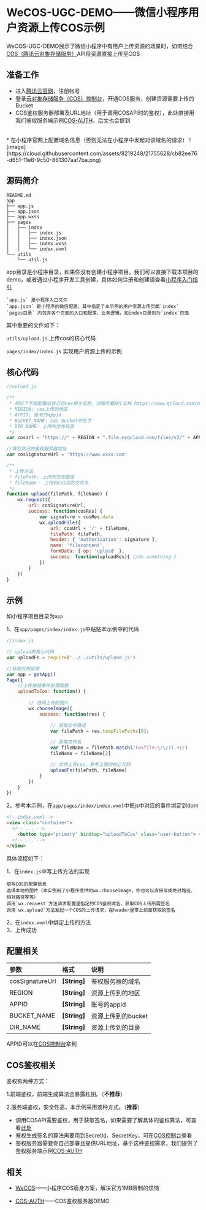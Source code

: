 # WeCOS-UGC-DEMO——微信小程序用户资源上传COS示例

WeCOS-UGC-DEMO展示了微信小程序中有用户上传资源的场景时，如何结合[COS（腾讯云对象存储服务）](https://www.qcloud.com/product/cos)API将资源直接上传至COS

## 准备工作

* 进入[腾讯云官网](https://www.qcloud.com)，注册帐号
* 登录[云对象存储服务（COS）控制台](https://console.qcloud.com/cos4)，开通COS服务，创建资源需要上传的Bucket
* COS鉴权服务器部署及URL地址（用于调用COSAPI时的鉴权），此处直接用我们鉴权服务端示例[COS-AUTH](https://github.com/tencentyun/cos-auth)，后文也会提到
<br/>
* 在小程序官网上配置域名信息（否则无法在小程序中发起对该域名的请求）
![image](https://cloud.githubusercontent.com/assets/8219248/21755628/cb82ee76-d651-11e6-9c50-861307aaf7ba.png)


## 源码简介

```tree
README.md
app
├── app.js
├── app.json
├── app.wxss
├── pages
│   ├── index
│   │   ├── index.js
│   │   ├── index.json
│   │   ├── index.wxss
│   │   └── index.wxml
└── utils
    └── util.js
```

app目录是小程序目录，如果你没有创建小程序项目，我们可以直接下载本项目的demo，或者通过小程序开发工具创建，具体如何注册和创建请查看[小程序入门指引](https://mp.weixin.qq.com/debug/wxadoc/introduction/index.html?t=1483674932)

    `app.js` 是小程序入口文件
    `app.json` 是小程序的微信配置，其中指定了本示例的用户资源上传页面`index`
    `pages目录` 内包含各个页面的入口和配置，业务逻辑，如index目录则为`index`页面

其中重要的文件如下：

`utils/upload.js` 上传cos的核心代码

`pages/index/index.js` 实现用户资源上传的示例

## 核心代码

```js
//upload.js

/**
 * 把以下字段配置成自己的cos相关信息，详情可看API文档 https://www.qcloud.com/document/product/436/6066
 * REGION: cos上传的地区
 * APPID: 账号的appid
 * BUCKET_NAME: cos bucket的名字
 * DIR_NAME: 上传的文件目录
 */
var cosUrl = "https://" + REGION + ".file.myqcloud.com/files/v2/" + APPID + "/" + BUCKET_NAME + DIR_NAME

//填写自己的鉴权服务器地址
var cosSignatureUrl = 'https://www.xxxx.com' 

/**
 * 上传方法
 * filePath: 上传的文件路径
 * fileName： 上传到cos后的文件名
 */
function upload(filePath, fileName) {
    wx.request({
        url: cosSignatureUrl,
        success: function(cosRes) {
            var signature = cosRes.data
            wx.uploadFile({
                url: cosUrl + '/' + fileName,
                filePath: filePath,
                header: { 'Authorization': signature },
                name: 'filecontent',
                formData: { op: 'upload' },
                success: function(uploadRes){ //do something }
            })
        }
    })
}

```

## 示例

如小程序项目目录为`app`

1、在`app/pages/index/index.js`中粘贴本示例中的代码
```js
//index.js

// upload的核心代码
var uploadFn = require('../../utils/upload.js')

//获取应用实例
var app = getApp()
Page({
    //上传按钮事件处理函数
    uploadToCos: function() {
    
        // 选择上传的图片
        wx.chooseImage({
            success: function(res) {

                // 获取文件路径
                var filePath = res.tempFilePaths[0];

                // 获取文件名
                var fileName = filePath.match(/(wxfile:\/\/)(.+)/)
                fileName = fileName[2]

                // 文件上传cos，参考上面的核心代码
                uploadFn(filePath, fileName)
            }
        })
    }
})
```

2、参考本示例，在`app/pages/index/index.wxml`中把js中对应的事件绑定到dom
```html
<!--index.wxml-->
<view class="container">
  <!-- ... -->
    <button type="primary" bindtap="uploadToCos" class="user-button"> 一键上传 </button>
  <!-- ... -->
</view>
```

具体流程如下：
 
1、在`index.js`中写上传方法的实现
    
    填写COS的配置信息 
    选择本地的图片（本实例用了小程序提供的wx.chooseImage，你也可以直接写成绝对路径、相对路径等等）
    调用`wx.request`方法请求配置里指定的COS鉴权域名，获取COS上传所需签名  
    调用`wx.upload`方法发起一个COS的上传请求，在header里带上前面获取的签名  
2、在`index.wxml`中绑定上传的方法  
3、上传成功  


## 配置相关

| 参数 | 格式 | 说明 |
|:--|:--|:--|
|cosSignatureUrl|**[String]**|鉴权服务器的域名|
|REGION|**[String]**|资源上传到的地区|
|APPID|**[String]**|账号的appid|
|BUCKET_NAME|**[String]**|资源上传到的bucket|
|DIR_NAME|**[String]**|资源上传到的目录|

APPID可以在[COS控制台](https://console.qcloud.com/cos4/secret)拿到


## COS鉴权相关

鉴权有两种方式：

1.前端鉴权，前端生成算法会暴露私钥。（**不推荐**）

2.服务端鉴权，安全性高，本示例采用该种方式。（**推荐**）

* 调用COSAPI需要鉴权，用于获取签名，如果需要了解具体的鉴权算法，可查看[此处](https://www.qcloud.com/document/product/436/6054)  
* 鉴权生成签名的算法需要用到SecretId、SecretKey，可在[COS控制台](https://console.qcloud.com/cos4/secret)查看
* 鉴权服务器需要你自己部署且提供URL地址，基于这种鉴权需求，我们提供了鉴权服务端示例[COS-AUTH](https://github.com/tencentyun/cos-auth)


## 相关

* [WeCOS](https://github.com/tencentyun/wecos-ugc-upload-demo)——小程序COS瘦身方案，解决官方1MB限制的烦恼

* [COS-AUTH](https://github.com/tencentyun/cos-auth)——COS鉴权服务器DEMO

